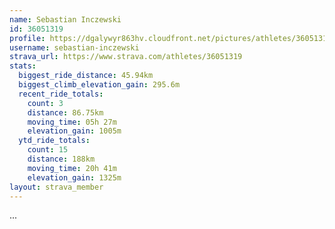 ```yaml
---
name: Sebastian Inczewski
id: 36051319
profile: https://dgalywyr863hv.cloudfront.net/pictures/athletes/36051319/10635839/2/large.jpg
username: sebastian-inczewski
strava_url: https://www.strava.com/athletes/36051319
stats:
  biggest_ride_distance: 45.94km
  biggest_climb_elevation_gain: 295.6m
  recent_ride_totals:
    count: 3
    distance: 86.75km
    moving_time: 05h 27m
    elevation_gain: 1005m
  ytd_ride_totals:
    count: 15
    distance: 188km
    moving_time: 20h 41m
    elevation_gain: 1325m
layout: strava_member
--- 
```

...
